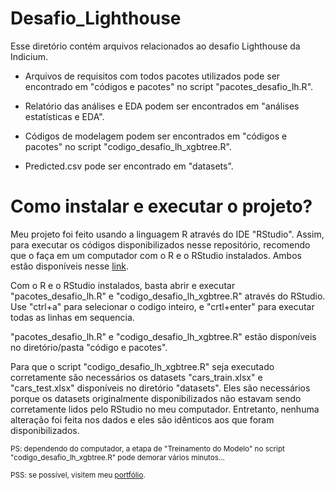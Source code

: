 # Desafio_Lighthouse
Esse diretório contém arquivos relacionados ao desafio Lighthouse da Indicium.

- Arquivos de requisitos com todos pacotes utilizados pode ser encontrado em "códigos e pacotes" no script "pacotes_desafio_lh.R".

- Relatório das análises e EDA podem ser encontrados em "análises estatísticas e EDA".

- Códigos de modelagem podem ser encontrados em "códigos e pacotes" no script "codigo_desafio_lh_xgbtree.R".

- Predicted.csv pode ser encontrado em "datasets".

# Como instalar e executar o projeto?
Meu projeto foi feito usando a linguagem R através do IDE "RStudio". Assim, para executar os códigos disponibilizados nesse repositório, recomendo que o faça em um computador com o R e o RStudio instalados. Ambos estão disponíveis nesse [link](https://posit.co/download/rstudio-desktop/).

Com o R e o RStudio instalados, basta abrir e executar "pacotes_desafio_lh.R" e "codigo_desafio_lh_xgbtree.R" através do RStudio. Use "ctrl+a" para selecionar o codigo inteiro, e "crtl+enter" para executar todas as linhas em sequencia. 

"pacotes_desafio_lh.R" e "codigo_desafio_lh_xgbtree.R" estão disponíveis no diretório/pasta "código e pacotes".

Para que o script "codigo_desafio_lh_xgbtree.R" seja executado corretamente são necessários os datasets "cars_train.xlsx" e "cars_test.xlsx" disponíveis no diretório "datasets". Eles são necessários porque os datasets originalmente disponibilizados não estavam sendo corretamente lidos pelo RStudio no meu computador. Entretanto, nenhuma alteração foi feita nos dados e eles são idênticos aos que foram disponibilizados.


<sub>PS: dependendo do computador, a etapa de "Treinamento do Modelo" no script "codigo_desafio_lh_xgbtree.R" pode demorar vários minutos...</sub>

<sub>PSS: se possível, visitem meu [portfólio](https://rafaelpd.netlify.app).</sub>
